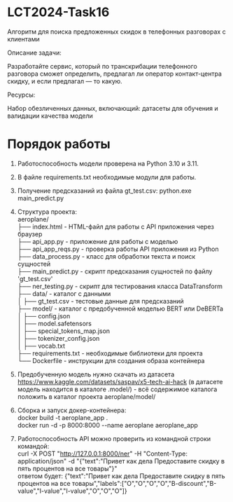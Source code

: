 # LCT2024-Task16 
Алгоритм для поиска предложенных скидок в телефонных разговорах с клиентами

Описание задачи: 

Разработайте сервис, который по транскрибации телефонного разговора сможет определить, предлагал ли оператор контакт-центра скидку, и если предлагал — то какую.

Ресурсы: 

Набор обезличенных данных, включающий: датасеты для обучения и валидации качества модели

# Порядок работы

1. Работоспособность модели проверена на Python 3.10 и 3.11.  
2. В файле requirements.txt необходимые модули для работы.  
3. Получение предсказаний из файла gt_test.csv: python.exe main_predict.py  
4. Структура проекта:  
aeroplane/  
├── index.html       - HTML-файл для работы с API приложения через браузер  
├── api_app.py       - приложение для работы с моделью  
├── api_app_reqs.py  - проверка работы API приложения из Python  
├── data_process.py  - класс для обработки текста и поиск сущностей  
├── main_predict.py  - скрипт предсказания сущностей по файлу 'gt_test.csv'  
├── ner_testing.py   - скрипт для тестирования класса DataTransform  
├── data/            - каталог с данными  
│       ├── gt_test.csv - тестовые данные для предсказаний  
├── model/           - каталог с предобученной моделью BERT или DeBERTa  
│       ├── config.json  
│       ├── model.safetensors  
│       ├── special_tokens_map.json  
│       ├── tokenizer_config.json  
│       ├── vocab.txt  
├── requirements.txt - необходимые библиотеки для проекта  
└── Dockerfile       - инструкции для создания образа контейнера  

5. Предобученную модель нужно скачать из датасета https://www.kaggle.com/datasets/saspav/x5-tech-ai-hack (в датасете модель находится в каталоге .model/) - всё содержимое каталога положить в каталог проекта aeroplane/model/
6. Сборка и запуск докер-контейнера:  
docker build -t aeroplane_app .  
docker run -d -p 8000:8000 --name aeroplane aeroplane_app  
7. Работоспособность API можно проверить из командной строки командой:  
curl -X POST "http://127.0.0.1:8000/ner" -H "Content-Type: application/json" -d "{\"text\":\"Привет как дела Предоставите скидку в пять процентов на все товары\"}"  
ответом будет: {"text":"Привет как дела Предоставите скидку в пять процентов на все товары","labels":["O","O","O","O","B-discount","B-value","I-value","I-value","O","O","O"]}